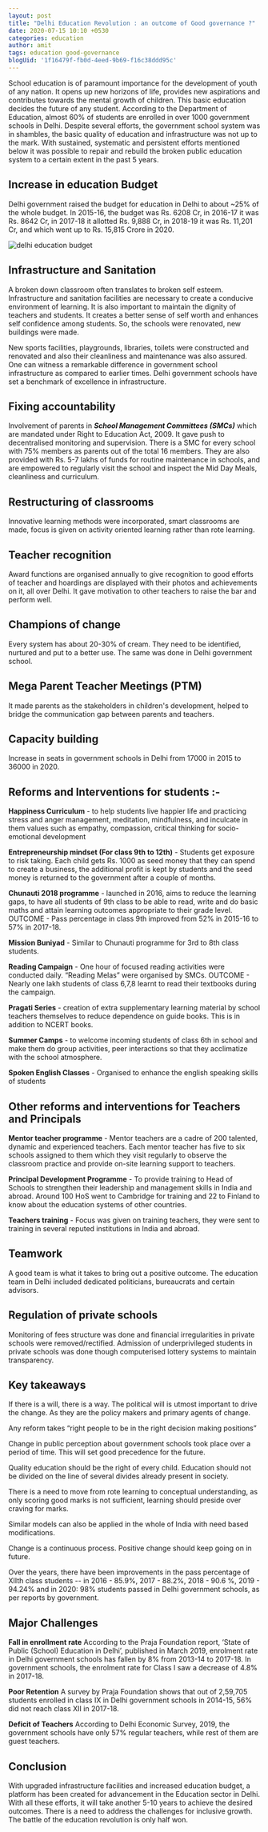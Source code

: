 ```yaml
---
layout: post
title: "Delhi Education Revolution : an outcome of Good governance ?"
date: 2020-07-15 10:10 +0530
categories: education
author: amit
tags: education good-governance
blogUid: '1f16479f-fb0d-4eed-9b69-f16c38ddd95c'
---
```


School education is of paramount importance for the development of youth of any nation. It opens up new horizons of life, provides new aspirations and contributes towards the mental growth of children. This basic education decides the future of any student. 
According to the Department of Education, almost 60% of students are enrolled in over 1000 government schools in Delhi. Despite several efforts, the government school system was in shambles, the basic quality of education and infrastructure was not up to the mark. With sustained, systematic and persistent efforts mentioned below it was possible to repair and rebuild the broken public education system to a certain extent in the past 5 years. 

## Increase in education Budget 
Delhi government raised the budget for education in Delhi to about ~25% of the whole budget. In 2015-16, the budget was Rs. 6208 Cr, in 2016-17 it was Rs. 8642 Cr, in 2017-18 it allotted Rs. 9,888 Cr, in 2018-19 it was Rs. 11,201 Cr, and which went up to Rs. 15,815 Crore in 2020. 

![delhi education budget](/assets/images/delhi-budget.png)

## Infrastructure and Sanitation 
A broken down classroom often translates to broken self esteem. Infrastructure and sanitation facilities are necessary to create a conducive environment of learning. It is also important to maintain the dignity of teachers and students. It creates a better sense of self worth and enhances self confidence among students. So, the schools were renovated, new buildings were made. 

New sports facilities, playgrounds, libraries, toilets were constructed and renovated and also their cleanliness and maintenance was also assured. One can witness a remarkable difference in government school infrastructure as compared to earlier times. Delhi government schools have set a benchmark of excellence in infrastructure. 

## Fixing accountability
Involvement of parents in ***School Management Committees (SMCs)*** which are mandated under Right to Education Act, 2009. It gave push to decentralised monitoring and supervision. There is a SMC for every school with 75% members as parents out of the total 16 members. They are also provided with Rs. 5-7 lakhs of funds for routine maintenance in schools, and are empowered to regularly visit the school and inspect the Mid Day Meals, cleanliness and curriculum.

## Restructuring of classrooms 
Innovative learning methods were incorporated, smart classrooms are made, focus is given on activity oriented learning rather than rote learning. 

## Teacher recognition 
Award functions are organised annually to give recognition to good efforts of teacher and hoardings are displayed with their photos and achievements on it, all over Delhi. It gave motivation to other teachers to raise the bar and perform well. 

## Champions of change 
Every system has about 20-30% of cream. They need to be identified, nurtured and put to a better use. The same was done in Delhi government school. 

## Mega Parent Teacher Meetings (PTM) 
It made parents as the stakeholders in children's development, helped to bridge the communication gap between parents and teachers.

## Capacity building 
Increase in seats in government schools in Delhi from 17000 in 2015 to 36000 in 2020. 

## Reforms and Interventions for students :- 

**Happiness Curriculum** - to help students live happier life and practicing stress and anger management, meditation, mindfulness, and inculcate in them values such as empathy, compassion, critical thinking for socio-emotional development 

**Entrepreneurship mindset (For class 9th to 12th)** - Students get exposure to risk taking. Each child gets Rs. 1000 as seed money that they can spend to create a business, the additional profit is kept by students and the seed money is returned to the government after a couple of months. 

**Chunauti 2018 programme** - launched in 2016, aims to reduce the learning gaps, to have all students of 9th class to be able to read, write and do basic maths and attain learning outcomes appropriate to their grade level. OUTCOME - Pass percentage in class 9th improved from 52% in 2015-16 to 57% in 2017-18. 

**Mission Buniyad** - Similar to Chunauti programme for 3rd to 8th class students. 

**Reading Campaign** - One hour of focused reading activities were conducted daily. “Reading Melas” were organised by SMCs. OUTCOME - Nearly one lakh students of class 6,7,8 learnt to read their textbooks during the campaign. 

**Pragati Series** - creation of extra supplementary learning material by school teachers themselves to reduce dependence on guide books. This is in addition to NCERT books.

**Summer Camps** - to welcome incoming students of class 6th in school and make them do group activities, peer interactions so that they acclimatize with the school atmosphere. 

**Spoken English Classes** - Organised to enhance the english speaking skills of students 


## Other reforms and interventions for Teachers and Principals 
**Mentor teacher programme** - Mentor teachers are a cadre of 200 talented, dynamic and experienced teachers. Each mentor teacher has five to six schools assigned to them which they visit regularly to observe the classroom practice and provide on-site learning support to teachers.

**Principal Development Programme** - To provide training to Head of Schools to strengthen their leadership and management skills in India and abroad. Around 100 HoS went to Cambridge for training and 22 to Finland to know about the education systems of other countries. 

**Teachers training** - Focus was given on training teachers, they were sent to training in several reputed institutions in India and abroad. 

## Teamwork 
A good team is what it takes to bring out a positive outcome. The education team in Delhi included dedicated politicians, bureaucrats and certain advisors.


## Regulation of private schools 
Monitoring of fees structure was done and financial irregularities in private schools were removed/rectified. Admission of underprivileged students in private schools was done though computerised lottery systems to maintain transparency. 

## Key takeaways 
If there is a will, there is a way. The political will is utmost important to drive the change. As they are the policy makers and primary agents of change. 

Any reform takes “right people to be in the right decision making positions” 

Change in public perception about government schools took place over a period of time. This will set good precedence for the future. 

Quality education should be the right of every child. Education should not be divided on the line of several divides already present in society. 

There is a need to move from rote learning to conceptual understanding, as only scoring good marks is not sufficient, learning should preside over craving for marks.

Similar models can also be applied in the whole of India with need based modifications. 

Change is a continuous process. Positive change should keep going on in future. 

Over the years, there have been improvements in the pass percentage of XIIth class students -- in 2016 - 85.9%, 2017 - 88.2%, 2018 - 90.6 %, 2019 - 94.24% and in 2020: 98% students passed in Delhi government schools, as per reports by government. 

## Major Challenges 
**Fall in enrollment rate** 
According to the Praja Foundation report, ‘State of Public (School) Education in Delhi’, published in March 2019, enrolment rate in Delhi government schools has fallen by 8% from 2013-14 to 2017-18. In government schools, the enrolment rate for Class I saw a decrease of 4.8% in 2017-18.

**Poor Retention** 
A survey by Praja Foundation shows that out of 2,59,705 students enrolled in class IX in Delhi government schools in 2014-15, 56% did not reach class XII in 2017-18. 

**Deficit of Teachers** 
According to Delhi Economic Survey, 2019, the government schools have only 57% regular teachers, while rest of them are guest teachers. 

## Conclusion 
With upgraded infrastructure facilities and increased education budget, a platform has been created for advancement in the Education sector in Delhi. With all these efforts, it will take another 5-10 years to achieve the desired outcomes. There is a need to address the challenges for inclusive growth. The battle of the education revolution is only half won.







